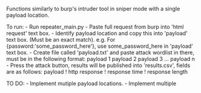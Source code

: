 
Functions similarly to burp's intruder tool in sniper mode with a single payload location.

To run:
    - Run repeater_main.py
    - Paste full request from burp into 'html request' text box.
    - Identify payload location and copy this into 'payload' text box. (Must be an exact match).
        e.g. For {password:'some_password_here'}, use some_password_here in 'payload' text box.
    - Create file called 'payload.txt' and paste attack wordlist in there, must be in the following format:
        payload 1
        payload 2
        payload 3
        ...
        payload n
    - Press the attack button, results will be published into 'results.csv', fields are as follows:
        payload ! http response ! response time ! response length


TO DO:
    - Implement mutiple payload locations.
    - Implement multiple 